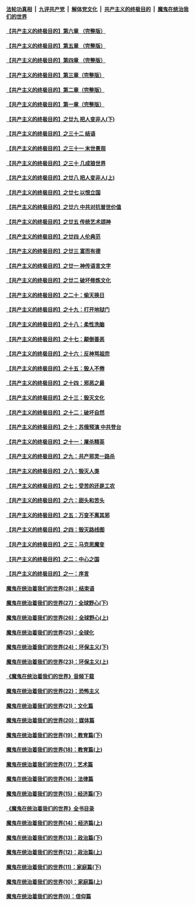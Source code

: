 ####  [法轮功真相](../../../../basic/blob/master/README.md?t=04221731) &nbsp;|&nbsp; [九评共产党](../../../../9ping.md/blob/master/README.md?t=04221731) &nbsp;|&nbsp; [解体党文化](../../../../jtdwh.md/blob/master/README.md?t=04221731)  &nbsp;|&nbsp; [共产主义的终极目的](../../../../gczydzjmd.md/blob/master/README.md?t=04221731) &nbsp;|&nbsp; [魔鬼在统治我们的世界](../../../../mgztzwmdsj.md/blob/master/README.md?t=04221731) 

#### [【共产主义的终极目的】第六章 （完整版）](../pages/nsc422/n11428913.md?t=04221731) 

#### [【共产主义的终极目的】第五章 （完整版）](../pages/nsc422/n11428912.md?t=04221731) 

#### [【共产主义的终极目的】第四章 （完整版）](../pages/nsc422/n11428907.md?t=04221731) 

#### [【共产主义的终极目的】第三章（完整版）](../pages/nsc422/n11428848.md?t=04221731) 

#### [【共产主义的终极目的】第二章（完整版）](../pages/nsc422/n11428831.md?t=04221731) 

#### [【共产主义的终极目的】第一章（完整版）](../pages/nsc422/n11417651.md?t=04221731) 

#### [【共产主义的终极目的】之廿九 把人变非人(下)](../pages/nsc422/n11344140.md?t=04221731) 

#### [【共产主义的终极目的】之三十二 结语](../pages/nsc422/n11360535.md?t=04221731) 

#### [【共产主义的终极目的】之三十一 末世景观](../pages/nsc422/n11351129.md?t=04221731) 

#### [【共产主义的终极目的】之三十 几成狼世界](../pages/nsc422/n11348280.md?t=04221731) 

#### [【共产主义的终极目的】之廿八 把人变非人(上)](../pages/nsc422/n11340492.md?t=04221731) 

#### [【共产主义的终极目的】之廿七 以恨立国](../pages/nsc422/n11336944.md?t=04221731) 

#### [【共产主义的终极目的】之廿六 中共对抗普世价值](../pages/nsc422/n11324785.md?t=04221731) 

#### [【共产主义的终极目的】之廿五 传统艺术颂神](../pages/nsc422/n11296396.md?t=04221731) 

#### [【共产主义的终极目的】之廿四 人伦典范](../pages/nsc422/n11296397.md?t=04221731) 

#### [【共产主义的终极目的】之廿三 富而有德](../pages/nsc422/n11283598.md?t=04221731) 

#### [【共产主义的终极目的】之廿一 神传语言文字](../pages/nsc422/n11263265.md?t=04221731) 

#### [【共产主义的终极目的】之廿二 破坏修炼文化](../pages/nsc422/n11245728.md?t=04221731) 

#### [【共产主义的终极目的】之二十：偷天换日](../pages/nsc422/n11238846.md?t=04221731) 

#### [【共产主义的终极目的】之十九：打开地狱门](../pages/nsc422/n11206376.md?t=04221731) 

#### [【共产主义的终极目的】之十八：柔性洗脑](../pages/nsc422/n11199994.md?t=04221731) 

#### [【共产主义的终极目的】之十七：颠倒善恶](../pages/nsc422/n11179782.md?t=04221731) 

#### [【共产主义的终极目的】之十六：反神骂祖宗](../pages/nsc422/n11166798.md?t=04221731) 

#### [【共产主义的终极目的】之十五：毁人不倦](../pages/nsc422/n11166792.md?t=04221731) 

#### [【共产主义的终极目的】之十四：邪恶之最](../pages/nsc422/n11150249.md?t=04221731) 

#### [【共产主义的终极目的】之十三：毁灭文化](../pages/nsc422/n11135227.md?t=04221731) 

#### [【共产主义的终极目的】之十二：破坏自然](../pages/nsc422/n11135214.md?t=04221731) 

#### [【共产主义的终极目的】之十：苏俄预演 中共登台](../pages/nsc422/n11118424.md?t=04221731) 

#### [【共产主义的终极目的】之十一：屠杀精英](../pages/nsc422/n11118442.md?t=04221731) 

#### [【共产主义的终极目的】之九：共产邪灵一路杀](../pages/nsc422/n11114139.md?t=04221731) 

#### [【共产主义的终极目的】之八：毁灭人类](../pages/nsc422/n11108503.md?t=04221731) 

#### [【共产主义的终极目的】之七：受苦的还是工农](../pages/nsc422/n11101809.md?t=04221731) 

#### [【共产主义的终极目的】之六：甜头和苦头](../pages/nsc422/n11096971.md?t=04221731) 

#### [【共产主义的终极目的】之五：万变不离其邪](../pages/nsc422/n11091285.md?t=04221731) 

#### [【共产主义的终极目的】之四：毁灭路线图](../pages/nsc422/n11086284.md?t=04221731) 

#### [【共产主义的终极目的】之三：马克思魔变](../pages/nsc422/n11061941.md?t=04221731) 

#### [【共产主义的终极目的】之二：中心之国](../pages/nsc422/n11047728.md?t=04221731) 

#### [【共产主义的终极目的】之一：序言](../pages/nsc422/n11086077.md?t=04221731) 

#### [魔鬼在统治着我们的世界(28)：结束语](../pages/nsc422/n10936246.md?t=04221731) 

#### [魔鬼在统治着我们的世界(27)：全球野心(下)](../pages/nsc422/n10928319.md?t=04221731) 

#### [魔鬼在统治着我们的世界(26)：全球野心(上)](../pages/nsc422/n10900318.md?t=04221731) 

#### [魔鬼在统治着我们的世界(25)：全球化](../pages/nsc422/n10788205.md?t=04221731) 

#### [魔鬼在统治着我们的世界(24)：环保主义(下)](../pages/nsc422/n10695307.md?t=04221731) 

#### [魔鬼在统治着我们的世界(23)：环保主义(上)](../pages/nsc422/n10688613.md?t=04221731) 

#### [《魔鬼在统治着我们的世界》音频下载](../pages/nsc422/n10635553.md?t=04221731) 

#### [魔鬼在统治着我们的世界(22)：恐怖主义](../pages/nsc422/n10614727.md?t=04221731) 

#### [魔鬼在统治着我们的世界(21)：文化篇](../pages/nsc422/n10597706.md?t=04221731) 

#### [魔鬼在统治着我们的世界(20)：媒体篇](../pages/nsc422/n10586579.md?t=04221731) 

#### [魔鬼在统治着我们的世界(19)：教育篇(下)](../pages/nsc422/n10564808.md?t=04221731) 

#### [魔鬼在统治着我们的世界(18)：教育篇(上)](../pages/nsc422/n10526970.md?t=04221731) 

#### [魔鬼在统治着我们的世界(17)：艺术篇](../pages/nsc422/n10499093.md?t=04221731) 

#### [魔鬼在统治着我们的世界(16)：法律篇](../pages/nsc422/n10485969.md?t=04221731) 

#### [魔鬼在统治着我们的世界(15)：经济篇(下)](../pages/nsc422/n10469975.md?t=04221731) 

#### [《魔鬼在统治着我们的世界》全书目录](../pages/nsc422/n10464261.md?t=04221731) 

#### [魔鬼在统治着我们的世界(14)：经济篇(上)](../pages/nsc422/n10457370.md?t=04221731) 

#### [魔鬼在统治着我们的世界(13)：政治篇(下)](../pages/nsc422/n10448270.md?t=04221731) 

#### [魔鬼在统治着我们的世界(12)：政治篇(上)](../pages/nsc422/n10444576.md?t=04221731) 

#### [魔鬼在统治着我们的世界(11)：家庭篇(下)](../pages/nsc422/n10440961.md?t=04221731) 

#### [魔鬼在统治着我们的世界(10)：家庭篇(上)](../pages/nsc422/n10435448.md?t=04221731) 

#### [魔鬼在统治着我们的世界(9)：信仰篇](../pages/nsc422/n10432159.md?t=04221731) 

